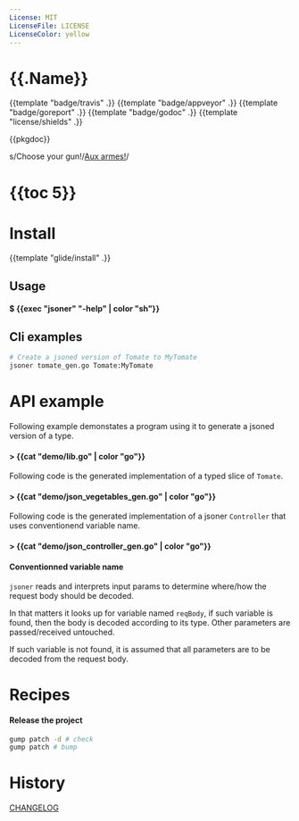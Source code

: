 ```yaml
---
License: MIT
LicenseFile: LICENSE
LicenseColor: yellow
---
```

# {{.Name}}

{{template "badge/travis" .}} {{template "badge/appveyor" .}} {{template "badge/goreport" .}} {{template "badge/godoc" .}} {{template "license/shields" .}}

{{pkgdoc}}

s/Choose your gun!/[Aux armes!](https://www.youtube.com/watch?v=hD-wD_AMRYc&t=7)/

# {{toc 5}}

# Install
{{template "glide/install" .}}

## Usage

#### $ {{exec "jsoner" "-help" | color "sh"}}

## Cli examples

```sh
# Create a jsoned version of Tomate to MyTomate
jsoner tomate_gen.go Tomate:MyTomate
```

# API example

Following example demonstates a program using it to generate a jsoned version of a type.

#### > {{cat "demo/lib.go" | color "go"}}

Following code is the generated implementation of a typed slice of `Tomate`.

#### > {{cat "demo/json_vegetables_gen.go" | color "go"}}

Following code is the generated implementation of a jsoner `Controller` that uses conventionend variable name.

#### > {{cat "demo/json_controller_gen.go" | color "go"}}

#### Conventionned variable name

`jsoner` reads and interprets input params to determine where/how the request body should be decoded.

In that matters it looks up for variable named `reqBody`,
if such variable is found, then the body is decoded according to its type.
Other parameters are passed/received untouched.

If such variable is not found, it is assumed that all parameters are to be decoded from the request body.

# Recipes

#### Release the project

```sh
gump patch -d # check
gump patch # bump
```

# History

[CHANGELOG](CHANGELOG.md)

